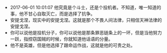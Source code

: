 - 2017-06-01 10:01:07 他究竟是个斗士，还是个投机者。不知道，唯一知道的事，他不甘心自取灭亡，而是选择了抗争。
- 安提戈涅，现实中的安提戈涅。这就是那个不畏人间法律，只相信天神法律的安提戈涅。
- 你可以说他是投机分子，你可以说他是那条罪恶链条上的一环，但是当他努力一跃，指控窃国贼的时候，你就知道他话语的分量。
- 他不是英雄，但是他选择了跟命运作战，这就是他的可贵之处。
